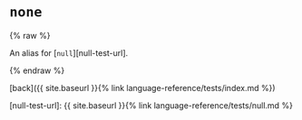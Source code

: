 `none`
======

{% raw %}

An alias for [`null`][null-test-url].

{% endraw %}

[back]({{ site.baseurl }}{% link language-reference/tests/index.md %})

[null-test-url]: {{ site.baseurl }}{% link language-reference/tests/null.md %}